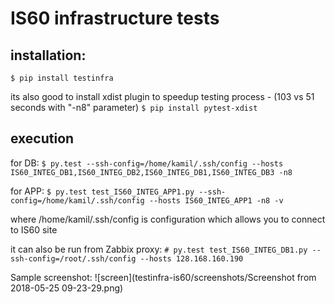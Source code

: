 # IS60 infrastructure tests

## installation: 

`$ pip install testinfra`

its also good to install xdist plugin to speedup testing process - (103 vs 51 seconds with "-n8" parameter)
`$ pip install pytest-xdist`


## execution

for DB: `$ py.test --ssh-config=/home/kamil/.ssh/config --hosts IS60_INTEG_DB1,IS60_INTEG_DB2,IS60_INTEG_DB1,IS60_INTEG_DB3 -n8`

for APP: `$ py.test test_IS60_INTEG_APP1.py --ssh-config=/home/kamil/.ssh/config --hosts IS60_INTEG_APP1 -n8 -v`


where /home/kamil/.ssh/config is configuration which allows you to connect to IS60 site

it can also be run from Zabbix proxy: `# py.test test_IS60_INTEG_DB1.py --ssh-config=/root/.ssh/config --hosts 128.168.160.190`

Sample screenshot:
![screen](testinfra-is60/screenshots/Screenshot from 2018-05-25 09-23-29.png)
